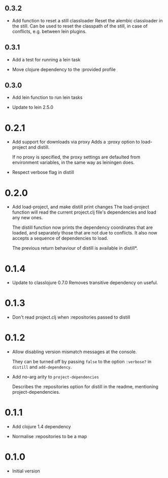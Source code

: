 ## 0.3.2

- Add function to reset a still classloader
  Reset the alembic classloader in the still.  Can be used to reset the
  classpath of the still, in case of conflicts, e.g. between lein plugins.

## 0.3.1

- Add a test for running a lein task

- Move clojure dependency to the :provided profile

## 0.3.0

- Add lein function to run lein tasks

- Update to lein 2.5.0

# 0.2.1

- Add support for downloads via proxy
  Adds a :proxy option to load-project and distill.

  If no proxy is specified, the proxy settings are defaulted from
  environment variables, in the same way as leiningen does.

- Respect verbose flag in distill

# 0.2.0

- Add load-project, and make distill print changes
  The load-project function will read the current project.clj file's
  dependencies and load any new ones.

  The distill function now prints the dependency coordinates that are
  loaded, and separately those that are not due to conflicts.  It also now
  accepts a sequence of dependencies to load.

  The previous return behaviour of distill is available in distill*.

# 0.1.4

- Update to classlojure 0.7.0
  Removes transitive dependency on useful.

# 0.1.3

- Don't read project.clj when :repositories passed to distill

# 0.1.2

- Allow disabling version mismatch messages at the console.

  They can be turned off by passing `false` to the option `:verbose?` in
  `distill` and `add-dependency`.

- Add no-arg arity to `project-dependencies`

  Describes the :repositories option for distill in the readme, mentioning
  project-dependencies.


# 0.1.1

- Add clojure 1.4 dependency

- Normalise :repositories to be a map

# 0.1.0

- Initial version
